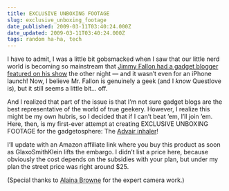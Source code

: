 ```yaml
---
title: EXCLUSIVE UNBOXING FOOTAGE
slug: exclusive_unboxing_footage
date_published: 2009-03-11T03:40:24.000Z
date_updated: 2009-03-11T03:40:24.000Z
tags: random ha-ha, tech
---
```


I have to admit, I was a little bit gobsmacked when I saw that our little nerd world is becoming so mainstream that [Jimmy Fallon had a gadget blogger featured on his show](http://www.latenightwithjimmyfallon.com/blogs/2009/03/get-a-look-at-the-palm-pre/) the other night — and it wasn’t even for an iPhone launch! Now, I believe Mr. Fallon is genuinely a geek (and I *know* Questlove is), but it still seems a little bit… off.

And I realized that part of the issue is that I’m not sure gadget blogs are the best representative of the world of true geekery. However, I realize this might be my own hubris, so I decided that if I can’t beat ’em, I’ll join ’em. Here, then, is my first-ever attempt at creating EXCLUSIVE UNBOXING FOOTAGE for the gadgetosphere: The [Advair inhaler](http://www.advair.com/)!

I’ll update with an Amazon affiliate link where you buy this product as soon as GlaxoSmithKlein lifts the embargo. I didn’t list a price here, because obviously the cost depends on the subsidies with your plan, but under my plan the street price was right around $25.

(Special thanks to [Alaina Browne](http://www.alaina.org/) for the expert camera work.)
